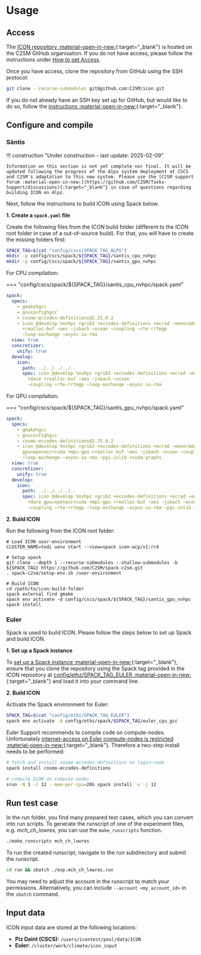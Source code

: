 # Usage

## Access

The [ICON repository :material-open-in-new:](https://github.com/C2SM/icon){:target="_blank"} is hosted on the C2SM GitHub organisation. If you do not have access, please follow the instructions under [How to get Access](../../about/index.md#how-to-get-access).

Once you have access, clone the repository from GitHub using the SSH protocol:

  ```bash
  git clone --recurse-submodules git@github.com:C2SM/icon.git
  ```
  If you do not already have an SSH key set up for GitHub, but would like to do so, follow the [instructions :material-open-in-new:](https://docs.github.com/en/authentication/connecting-to-github-with-ssh/generating-a-new-ssh-key-and-adding-it-to-the-ssh-agent){:target="_blank"}.
    
## Configure and compile

### Säntis

!!! construction "Under construction - last update: 2025-02-09"

    Information on this section is not yet complete nor final. It will be updated following the progress of the Alps system deployment at CSCS and C2SM's adaptation to this new system. Please use the [C2SM support forum :material-open-in-new:](https://github.com/C2SM/Tasks-Support/discussions){:target="_blank"} in case of questions regarding building ICON on Alps.

Next, follow the instructions to build ICON using Spack below.

**1. Create a `spack.yaml` file**

Create the following files from the ICON build folder (different to the ICON root folder in case of a out-of-source build). For that, you will have to create the missing folders first:
```bash
SPACK_TAG=$(cat "config/cscs/SPACK_TAG_ALPS")
mkdir -p config/cscs/spack/${SPACK_TAG}/santis_cpu_nvhpc
mkdir -p config/cscs/spack/${SPACK_TAG}/santis_gpu_nvhpc
```

For CPU compilation:

=== "config/cscs/spack/${SPACK_TAG}/santis_cpu_nvhpc/spack.yaml"

  ```yaml
  spack:
    specs:
      - gmake%gcc
      - gnuconfig%gcc
      - cosmo-eccodes-definitions@2.25.0.2
      - icon @develop %nvhpc +grib2 +eccodes-definitions +ecrad ~emvorado +art +dace
        +realloc-buf ~aes ~jsbach ~ocean ~coupling ~rte-rrtmgp
        ~loop-exchange ~async-io-rma
    view: true
    concretizer:
      unify: true
    develop:
      icon:
        path: ../../../../..
        spec: icon @develop %nvhpc +grib2 +eccodes-definitions +ecrad ~emvorado +art
          +dace +realloc-buf ~aes ~jsbach ~ocean
          ~coupling ~rte-rrtmgp ~loop-exchange ~async-io-rma
  ```

For GPU compilation:

=== "config/cscs/spack/${SPACK_TAG}/santis_gpu_nvhpc/spack.yaml"

  ```yaml
  spack:
    specs:
      - gmake%gcc
      - gnuconfig%gcc
      - cosmo-eccodes-definitions@2.25.0.2
      - icon @develop %nvhpc +grib2 +eccodes-definitions +ecrad ~emvorado +art +dace
        gpu=openacc+cuda +mpi-gpu +realloc-buf ~aes ~jsbach ~ocean ~coupling ~rte-rrtmgp
        ~loop-exchange ~async-io-rma ~pgi-inlib +cuda-graphs
    view: true
    concretizer:
      unify: true
    develop:
      icon:
        path: ../../../../..
        spec: icon @develop %nvhpc +grib2 +eccodes-definitions +ecrad ~emvorado +art
          +dace gpu=openacc+cuda +mpi-gpu +realloc-buf ~aes ~jsbach ~ocean
          ~coupling ~rte-rrtmgp ~loop-exchange ~async-io-rma ~pgi-inlib +cuda-graphs
  ```

**2. Build ICON**

Run the following from the ICON root folder:
```console
# Load ICON user-environment 
CLUSTER_NAME=todi uenv start --view=spack icon-wcp/v1:rc4

# Setup spack
git clone --depth 1 --recurse-submodules --shallow-submodules -b ${SPACK_TAG} https://github.com/C2SM/spack-c2sm.git
. spack-c2sm/setup-env.sh /user-environment

# Build ICON
cd /path/to/icon-build-folder
spack external find gmake
spack env activate -d config/cscs/spack/${SPACK_TAG}/santis_gpu_nvhpc
spack install
```

### Euler
Spack is used to build ICON. Please follow the steps below to set up Spack and build ICON.

**1. Set up a Spack instance**

To [set up a Spack instance :material-open-in-new:](https://c2sm.github.io/spack-c2sm/latest/QuickStart.html#at-cscs-daint-tsa-balfrin){:target="_blank"}, ensure that you clone the repository using the Spack tag provided in the ICON repository at [config/ethz/SPACK_TAG_EULER :material-open-in-new:](https://github.com/C2SM/icon/blob/main/config/ethz/SPACK_TAG_EULER){:target="_blank"} and load it into your command line.


**2. Build ICON**

Activate the Spack environment for Euler:
```bash
SPACK_TAG=$(cat "config/ethz/SPACK_TAG_EULER")
spack env activate -d config/ethz/spack/$SPACK_TAG/euler_cpu_gcc
```

Euler Support recommends to compile code on compute-nodes. Unfortunately [internet-access on Euler compute-nodes is restricted :material-open-in-new:](https://scicomp.ethz.ch/wiki/Accessing_the_clusters#Internet_Security){:target="_blank"}.
Therefore a two-step install needs to be performed:

```bash
# fetch and install cosmo-eccodes-definitions on login-node
spack install cosmo-eccodes-definitions

# compile ICON on compute-nodes
srun -N 1 -c 12 --mem-per-cpu=20G spack install -v -j 12
```

## Run test case
In the *run* folder, you find many prepared test cases, which you can convert into run scripts. To generate the runscript of one of the experiment files, e.g. *mch_ch_lowres*, you can use the `make_runscripts` function.

```bash
./make_runscripts mch_ch_lowres
```

To run the created runscript, navigate to the *run* subdirectory and submit the runscript.

```bash
cd run && sbatch ./exp.mch_ch_lowres.run
```
You may need to adjust the account in the runscript to match your permissions. Alternatively, you can include `--account <my_account_id>` in the `sbatch` command.

## Input data
ICON input data are stored at the following locations:

- **Piz Daint (CSCS):** `/users/icontest/pool/data/ICON`
- **Euler:** `/cluster/work/climate/icon_input`

